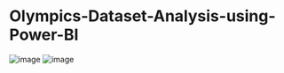 # Olympics-Dataset-Analysis-using-Power-BI
![image](https://user-images.githubusercontent.com/101697907/229678629-0c306766-8de2-4446-9b20-604422a811ef.png)
![image](https://user-images.githubusercontent.com/101697907/229678705-0a93fbe1-54ee-4738-aacd-6c8201a3d3bb.png)
